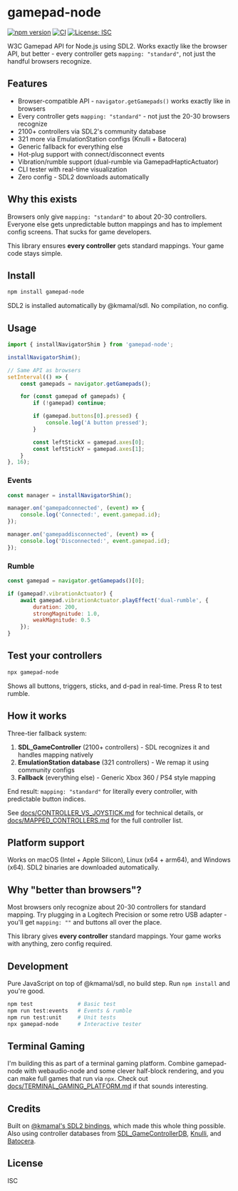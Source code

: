 # gamepad-node

[![npm version](https://img.shields.io/npm/v/gamepad-node.svg)](https://www.npmjs.com/package/gamepad-node)
[![CI](https://github.com/monteslu/gamepad-node/actions/workflows/ci.yml/badge.svg)](https://github.com/monteslu/gamepad-node/actions/workflows/ci.yml)
[![License: ISC](https://img.shields.io/badge/License-ISC-blue.svg)](https://opensource.org/licenses/ISC)

W3C Gamepad API for Node.js using SDL2. Works exactly like the browser API, but better - every controller gets `mapping: "standard"`, not just the handful browsers recognize.

## Features

- Browser-compatible API - `navigator.getGamepads()` works exactly like in browsers
- Every controller gets `mapping: "standard"` - not just the 20-30 browsers recognize
- 2100+ controllers via SDL2's community database
- 321 more via EmulationStation configs (Knulli + Batocera)
- Generic fallback for everything else
- Hot-plug support with connect/disconnect events
- Vibration/rumble support (dual-rumble via GamepadHapticActuator)
- CLI tester with real-time visualization
- Zero config - SDL2 downloads automatically

## Why this exists

Browsers only give `mapping: "standard"` to about 20-30 controllers. Everyone else gets unpredictable button mappings and has to implement config screens. That sucks for game developers.

This library ensures **every controller** gets standard mappings. Your game code stays simple.

## Install

```bash
npm install gamepad-node
```

SDL2 is installed automatically by @kmamal/sdl. No compilation, no config.

## Usage

```javascript
import { installNavigatorShim } from 'gamepad-node';

installNavigatorShim();

// Same API as browsers
setInterval(() => {
    const gamepads = navigator.getGamepads();

    for (const gamepad of gamepads) {
        if (!gamepad) continue;

        if (gamepad.buttons[0].pressed) {
            console.log('A button pressed');
        }

        const leftStickX = gamepad.axes[0];
        const leftStickY = gamepad.axes[1];
    }
}, 16);
```

### Events

```javascript
const manager = installNavigatorShim();

manager.on('gamepadconnected', (event) => {
    console.log('Connected:', event.gamepad.id);
});

manager.on('gamepaddisconnected', (event) => {
    console.log('Disconnected:', event.gamepad.id);
});
```

### Rumble

```javascript
const gamepad = navigator.getGamepads()[0];

if (gamepad?.vibrationActuator) {
    await gamepad.vibrationActuator.playEffect('dual-rumble', {
        duration: 200,
        strongMagnitude: 1.0,
        weakMagnitude: 0.5
    });
}
```

## Test your controllers

```bash
npx gamepad-node
```

Shows all buttons, triggers, sticks, and d-pad in real-time. Press R to test rumble.

## How it works

Three-tier fallback system:

1. **SDL_GameController** (2100+ controllers) - SDL recognizes it and handles mapping natively
2. **EmulationStation database** (321 controllers) - We remap it using community configs
3. **Fallback** (everything else) - Generic Xbox 360 / PS4 style mapping

End result: `mapping: "standard"` for literally every controller, with predictable button indices.

See [docs/CONTROLLER_VS_JOYSTICK.md](./docs/CONTROLLER_VS_JOYSTICK.md) for technical details, or [docs/MAPPED_CONTROLLERS.md](./docs/MAPPED_CONTROLLERS.md) for the full controller list.

## Platform support

Works on macOS (Intel + Apple Silicon), Linux (x64 + arm64), and Windows (x64). SDL2 binaries are downloaded automatically.

## Why "better than browsers"?

Most browsers only recognize about 20-30 controllers for standard mapping. Try plugging in a Logitech Precision or some retro USB adapter - you'll get `mapping: ""` and buttons all over the place.

This library gives **every controller** standard mappings. Your game works with anything, zero config required.

## Development

Pure JavaScript on top of @kmamal/sdl, no build step. Run `npm install` and you're good.

```bash
npm test              # Basic test
npm run test:events   # Events & rumble
npm run test:unit     # Unit tests
npx gamepad-node      # Interactive tester
```

## Terminal Gaming

I'm building this as part of a terminal gaming platform. Combine gamepad-node with webaudio-node and some clever half-block rendering, and you can make full games that run via `npx`. Check out [docs/TERMINAL_GAMING_PLATFORM.md](./docs/TERMINAL_GAMING_PLATFORM.md) if that sounds interesting.

## Credits

Built on [@kmamal's SDL2 bindings](https://github.com/kmamal/node-sdl), which made this whole thing possible. Also using controller databases from [SDL_GameControllerDB](https://github.com/mdqinc/SDL_GameControllerDB), [Knulli](https://knulli.org/), and [Batocera](https://batocera.org/).

## License

ISC
